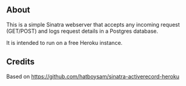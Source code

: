 ## About

This is a simple Sinatra webserver that accepts any incoming request (GET/POST)
and logs request details in a Postgres database.

It is intended to run on a free Heroku instance.

## Credits

Based on https://github.com/hatboysam/sinatra-activerecord-heroku
